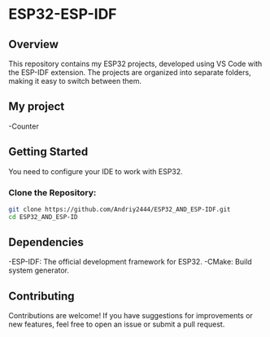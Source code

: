 # **ESP32-ESP-IDF**


## **Overview**
This repository contains my ESP32 projects, developed using VS Code with the ESP-IDF extension. The projects are organized into separate folders, making it easy to switch between them.


## **My project**
-Counter


## **Getting Started**
You need to configure your IDE to work with ESP32.


### **Clone the Repository:**
```bash
git clone https://github.com/Andriy2444/ESP32_AND_ESP-IDF.git
cd ESP32_AND_ESP-ID
```



## **Dependencies**
-ESP-IDF: The official development framework for ESP32.
-CMake: Build system generator.
  
## **Contributing**
Contributions are welcome! If you have suggestions for improvements or new features, feel free to open an issue or submit a pull request.
